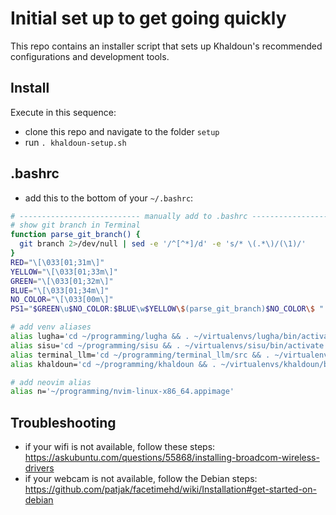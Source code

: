 # Initial set up to get going quickly
This repo contains an installer script that sets up Khaldoun's 
recommended configurations and development tools.

## Install 
Execute in this sequence:
- clone this repo and navigate to the folder `setup`
- run `. khaldoun-setup.sh`

## .bashrc
- add this to the bottom of your `~/.bashrc`:

```bash
# --------------------------- manually add to .bashrc --------------------------------
# show git branch in Terminal
function parse_git_branch() {
  git branch 2>/dev/null | sed -e '/^[^*]/d' -e 's/* \(.*\)/(\1)/'
}
RED="\[\033[01;31m\]"
YELLOW="\[\033[01;33m\]"
GREEN="\[\033[01;32m\]"
BLUE="\[\033[01;34m\]"
NO_COLOR="\[\033[00m\]"
PS1="$GREEN\u$NO_COLOR:$BLUE\w$YELLOW\$(parse_git_branch)$NO_COLOR\$ "

# add venv aliases
alias lugha='cd ~/programming/lugha && . ~/virtualenvs/lugha/bin/activate'
alias sisu='cd ~/programming/sisu && . ~/virtualenvs/sisu/bin/activate'
alias terminal_llm='cd ~/programming/terminal_llm/src && . ~/virtualenvs/terminal_llm/bin/activate && python chat.py'
alias khaldoun='cd ~/programming/khaldoun && . ~/virtualenvs/khaldoun/bin/activate'

# add neovim alias
alias n='~/programming/nvim-linux-x86_64.appimage'
```

## Troubleshooting
- if your wifi is not available, follow these steps: 
  https://askubuntu.com/questions/55868/installing-broadcom-wireless-drivers
- if your webcam is not available, follow the Debian steps: 
  https://github.com/patjak/facetimehd/wiki/Installation#get-started-on-debian

